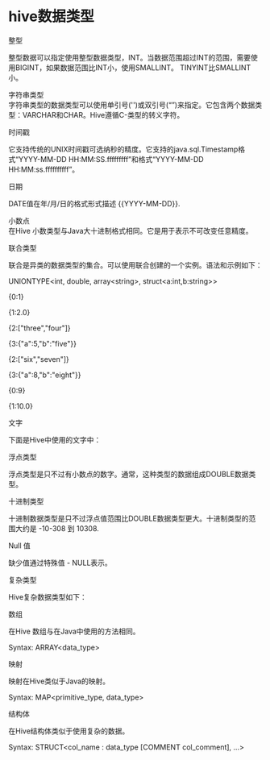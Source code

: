 # hive数据类型

整型

整型数据可以指定使用整型数据类型，INT。当数据范围超过INT的范围，需要使用BIGINT，如果数据范围比INT小，使用SMALLINT。 TINYINT比SMALLINT小。

字符串类型  
字符串类型的数据类型可以使用单引号\(''\)或双引号\(“”\)来指定。它包含两个数据类型：VARCHAR和CHAR。Hive遵循C-类型的转义字符。

时间戳

它支持传统的UNIX时间戳可选纳秒的精度。它支持的java.sql.Timestamp格式“YYYY-MM-DD HH:MM:SS.fffffffff”和格式“YYYY-MM-DD HH:MM:ss.ffffffffff”。

日期

DATE值在年/月/日的格式形式描述 \{\{YYYY-MM-DD\}\}.

小数点  
在Hive 小数类型与Java大十进制格式相同。它是用于表示不可改变任意精度。

联合类型

联合是异类的数据类型的集合。可以使用联合创建的一个实例。语法和示例如下：

UNIONTYPE&lt;int, double, array&lt;string&gt;, struct&lt;a:int,b:string&gt;&gt;

{0:1}

{1:2.0}

{2:\["three","four"\]}

{3:{"a":5,"b":"five"}}

{2:\["six","seven"\]}

{3:{"a":8,"b":"eight"}}

{0:9}

{1:10.0}

文字



下面是Hive中使用的文字中：



浮点类型



浮点类型是只不过有小数点的数字。通常，这种类型的数据组成DOUBLE数据类型。



十进制类型



十进制数据类型是只不过浮点值范围比DOUBLE数据类型更大。十进制类型的范围大约是 -10-308 到 10308.

Null 值



缺少值通过特殊值 - NULL表示。



复杂类型



Hive复杂数据类型如下：



数组



在Hive 数组与在Java中使用的方法相同。



Syntax: ARRAY&lt;data\_type&gt;

映射



映射在Hive类似于Java的映射。



Syntax: MAP&lt;primitive\_type, data\_type&gt;

结构体



在Hive结构体类似于使用复杂的数据。



Syntax: STRUCT&lt;col\_name : data\_type \[COMMENT col\_comment\], ...&gt;

